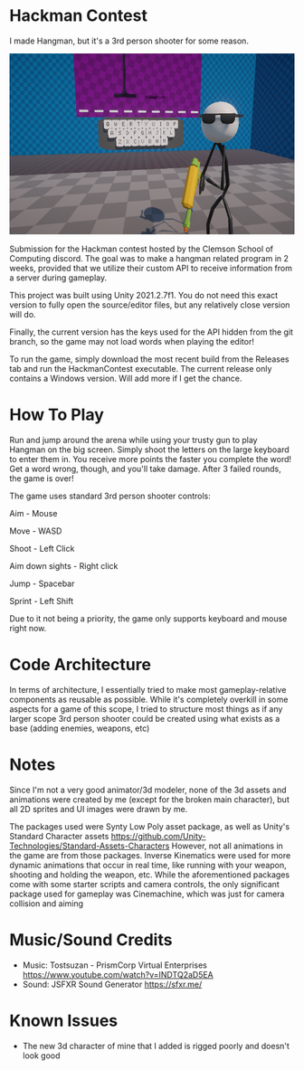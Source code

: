 # Hackman Contest
I made Hangman, but it's a 3rd person shooter for some reason.

<img src="images/stick%20guy%20thumbnail.png" width="640" height="320">

Submission for the Hackman contest hosted by the Clemson School of Computing discord. The goal was to make a hangman related program in 2 weeks, provided that we utilize their custom API to receive information from a server during gameplay. 

This project was built using Unity 2021.2.7f1. You do not need this exact version to fully open the source/editor files, but any relatively close version will do.

Finally, the current version has the keys used for the API hidden from the git branch, so the game may not load words when playing the editor!

To run the game, simply download the most recent build from the Releases tab and run the HackmanContest executable.
The current release only contains a Windows version. Will add more if I get the chance.

# How To Play
Run and jump around the arena while using your trusty gun to play Hangman on the big screen. Simply shoot the letters on the large keyboard to enter them in. You receive more points the faster you complete the word! Get a word wrong, though, and you'll take damage. After 3 failed rounds, the game is over!

The game uses standard 3rd person shooter controls:

Aim - Mouse

Move - WASD

Shoot - Left Click

Aim down sights - Right click

Jump - Spacebar

Sprint - Left Shift

Due to it not being a priority, the game only supports keyboard and mouse right now.

# Code Architecture
In terms of architecture, I essentially tried to make most gameplay-relative components as reusable as possible.
While it's completely overkill in some aspects for a game of this scope, I tried to structure most things as if any larger scope
3rd person shooter could be created using what exists as a base (adding enemies, weapons, etc)


# Notes
Since I'm not a very good animator/3d modeler, none of the 3d assets and animations were created by me (except for the broken main character), but all 2D sprites and UI images were drawn by me.

The packages used were Synty Low Poly asset package, as well as Unity's Standard Character assets https://github.com/Unity-Technologies/Standard-Assets-Characters
However, not all animations in the game are from those packages. Inverse Kinematics were used for more dynamic animations that occur in real time, like running with your weapon, shooting and holding the weapon, etc. 
While the aforementioned packages come with some starter scripts and camera controls, the only significant package used for gameplay was Cinemachine, which was just for camera collision and aiming

# Music/Sound Credits
- Music: Tostsuzan - PrismCorp Virtual Enterprises https://www.youtube.com/watch?v=INDTQ2aD5EA
- Sound: JSFXR Sound Generator https://sfxr.me/

# Known Issues
- The new 3d character of mine that I added is rigged poorly and doesn't look good


